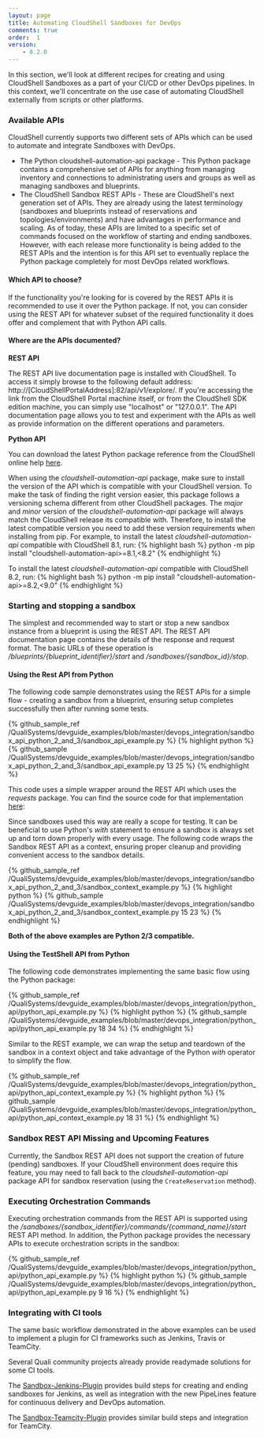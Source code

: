 ```yaml
---
layout: page
title: Automating CloudShell Sandboxes for DevOps
comments: true
order:  1
version:
    - 8.2.0
---
```

In this section, we'll look at different recipes for creating and using CloudShell Sandboxes as a part of your CI/CD
or other DevOps pipelines. In this context, we'll concentrate on the use case of automating CloudShell externally from scripts or other platforms.

### Available APIs

CloudShell currently supports two different sets of APIs which can be used to automate and integrate Sandboxes with DevOps.

* The Python cloudshell-automation-api package - This Python package contains a comprehensive set of APIs for anything from managing inventory and connections to administrating users and groups as well as managing sandboxes and blueprints.  
* The CloudShell Sandbox REST APIs - These are CloudShell's next generation set of APIs. They are already using the latest terminology (sandboxes and blueprints instead of reservations and topologies/environments) and have advantages in performance and scaling. As of today, these APIs are limited to a specific set of commands focused on the workflow of starting and ending sandboxes. However, with each release more functionality is being added to the REST APIs and the intention is for this API set to eventually replace the Python package completely for most DevOps related workflows.

#### Which API to choose?
If the functionality you're looking for is covered by the REST APIs it is recommended to use it over the Python package.
If not, you can consider using the REST API for whatever subset of the required functionality it does offer and complement that with Python API calls.

#### Where are the APIs documented?

**REST API**

The REST API live documentation page is installed with CloudShell. To access it simply browse to the following default address:
http://[CloudShellPortalAddress]:82/api/v1/explore/. If you're accessing the link from the CloudShell Portal machine itself, or from the CloudShell SDK edition machine, you can simply use "localhost" or "127.0.0.1". The API documentation page allows you to test and experiment with the APIs as well as provide information on the different operations and parameters.

**Python API**

You can download the latest Python package reference from the CloudShell online help [here](http://help.quali.com/Online%20Help/8.1.0.4291/Python-API/).

When using the _cloudshell-automation-api_ package, make sure to install the version of the API which is compatible with your CloudShell version. To make the task of finding the right version easier, this package follows a versioning schema different from other CloudShell packages. The _major_ and _minor_ version of the _cloudshell-automation-api_ package will always match the CloudShell release its compatible with. Therefore, to install the latest compatible version you need to add these version requirements when installing from pip. For example, to install the latest _cloudshell-automation-api_ compatible with CloudShell 8.1, run:
{% highlight bash %}
python -m pip install "cloudshell-automation-api>=8.1,<8.2"
{% endhighlight %}

To install the latest _cloudshell-automation-api_ compatible with CloudShell 8.2, run:
{% highlight bash %}
python -m pip install "cloudshell-automation-api>=8.2,<9.0"
{% endhighlight %}

### Starting and stopping a sandbox

The simplest and recommended way to start or stop a new sandbox instance from a blueprint is using the REST API.
The REST API documentation page contains the details of the response and request format. The basic URLs of these operation is _/blueprints/{blueprint_identifier}/start_ and _/sandboxes/{sandbox_id}/stop_.

#### Using the Rest API from Python

The following code sample demonstrates using the REST APIs for a simple flow - creating a sandbox from a blueprint, ensuring setup completes successfully then after running some tests.

{% github_sample_ref /QualiSystems/devguide_examples/blob/master/devops_integration/sandbox_api_python_2_and_3/sandbox_api_example.py %}
{% highlight python %}
{% github_sample /QualiSystems/devguide_examples/blob/master/devops_integration/sandbox_api_python_2_and_3/sandbox_api_example.py 13 25 %}
{% endhighlight %}

This code uses a simple wrapper around the REST API which uses the _requests_ package. You can find the source code for that implementation [here](https://github.com/QualiSystems/devguide_examples/blob/master/devops_integration/sandbox_api_python_2_and_3/sandbox_api/sandbox_apis.py):

Since sandboxes used this way are really a scope for testing. It can be beneficial to use Python's _with_ statement to ensure a sandbox is always set up and torn down properly with every usage. The following code wraps the Sandbox REST API as a context, ensuring proper cleanup and providing convenient access to the sandbox details.

{% github_sample_ref /QualiSystems/devguide_examples/blob/master/devops_integration/sandbox_api_python_2_and_3/sandbox_context_example.py %}
{% highlight python %}
{% github_sample /QualiSystems/devguide_examples/blob/master/devops_integration/sandbox_api_python_2_and_3/sandbox_context_example.py 15 23 %}
{% endhighlight %}


**Both of the above examples are Python 2/3 compatible.**

#### Using the TestShell API from Python

The following code demonstrates implementing the same basic flow using the Python package:

{% github_sample_ref /QualiSystems/devguide_examples/blob/master/devops_integration/python_api/python_api_example.py %}
{% highlight python %}
{% github_sample /QualiSystems/devguide_examples/blob/master/devops_integration/python_api/python_api_example.py 18 34 %}
{% endhighlight %}

Similar to the REST example, we can wrap the setup and teardown of the sandbox in a context object and take advantage of the Python _with_ operator to simplify the flow.

{% github_sample_ref /QualiSystems/devguide_examples/blob/master/devops_integration/python_api/python_api_context_example.py %}
{% highlight python %}
{% github_sample /QualiSystems/devguide_examples/blob/master/devops_integration/python_api/python_api_context_example.py 18 31 %}
{% endhighlight %}

### Sandbox REST API Missing and Upcoming Features

Currently, the Sandbox REST API does not support the creation of future (pending) sandboxes. If your CloudShell environment does require this feature, you may need to fall back to the _cloudshell-automation-api_ package API for sandbox reservation (using the `CreateReservation` method).

### Executing Orchestration Commands

Executing orchestration commands from the REST API is supported using the _/sandboxes/{sandbox_identifier}/commands/{command_name}/start_ REST API method.
In addition, the Python package provides the necessary APIs to execute orchestration scripts in the sandbox:

{% github_sample_ref /QualiSystems/devguide_examples/blob/master/devops_integration/python_api/python_api_example.py %}
{% highlight python %}
{% github_sample /QualiSystems/devguide_examples/blob/master/devops_integration/python_api/python_api_example.py 9 16 %}
{% endhighlight %}

### Integrating with CI tools

The same basic workflow demonstrated in the above examples can be used to implement a plugin for CI frameworks
such as Jenkins, Travis or TeamCity.

Several Quali community projects already provide readymade solutions for some CI tools.

The [Sandbox-Jenkins-Plugin](https://github.com/jenkinsci/cloudshell-sandbox-plugin) provides build steps for creating and ending sandboxes for Jenkins, as well as integration with the new PipeLines feature for continuous delivery and DevOps automation.

The [Sandbox-Teamcity-Plugin](https://github.com/QualiSystems/Sandbox-TeamCIty-Plugin) provides similar build steps and integration for TeamCity.
